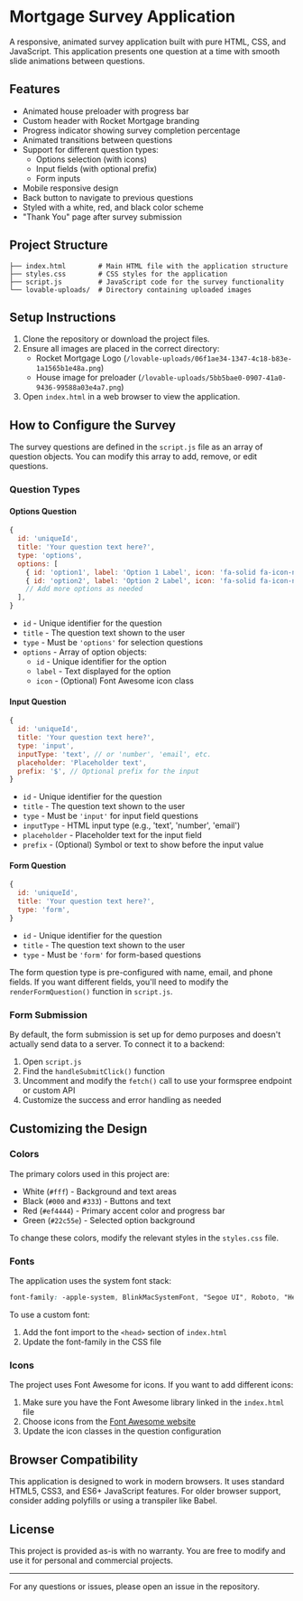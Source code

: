 
# Mortgage Survey Application

A responsive, animated survey application built with pure HTML, CSS, and JavaScript. This application presents one question at a time with smooth slide animations between questions.

## Features

- Animated house preloader with progress bar
- Custom header with Rocket Mortgage branding
- Progress indicator showing survey completion percentage
- Animated transitions between questions
- Support for different question types:
  - Options selection (with icons)
  - Input fields (with optional prefix)
  - Form inputs
- Mobile responsive design
- Back button to navigate to previous questions
- Styled with a white, red, and black color scheme
- "Thank You" page after survey submission

## Project Structure

```
├── index.html        # Main HTML file with the application structure
├── styles.css        # CSS styles for the application
├── script.js         # JavaScript code for the survey functionality
└── lovable-uploads/  # Directory containing uploaded images
```

## Setup Instructions

1. Clone the repository or download the project files.
2. Ensure all images are placed in the correct directory:
   - Rocket Mortgage Logo (`/lovable-uploads/06f1ae34-1347-4c18-b83e-1a1565b1e48a.png`)
   - House image for preloader (`/lovable-uploads/5bb5bae0-0907-41a0-9436-99588a03e4a7.png`)
3. Open `index.html` in a web browser to view the application.

## How to Configure the Survey

The survey questions are defined in the `script.js` file as an array of question objects. You can modify this array to add, remove, or edit questions.

### Question Types

#### Options Question

```javascript
{
  id: 'uniqueId',
  title: 'Your question text here?',
  type: 'options',
  options: [
    { id: 'option1', label: 'Option 1 Label', icon: 'fa-solid fa-icon-name' },
    { id: 'option2', label: 'Option 2 Label', icon: 'fa-solid fa-icon-name' },
    // Add more options as needed
  ],
}
```

- `id` - Unique identifier for the question
- `title` - The question text shown to the user
- `type` - Must be `'options'` for selection questions
- `options` - Array of option objects:
  - `id` - Unique identifier for the option
  - `label` - Text displayed for the option
  - `icon` - (Optional) Font Awesome icon class

#### Input Question

```javascript
{
  id: 'uniqueId',
  title: 'Your question text here?',
  type: 'input',
  inputType: 'text', // or 'number', 'email', etc.
  placeholder: 'Placeholder text',
  prefix: '$', // Optional prefix for the input
}
```

- `id` - Unique identifier for the question
- `title` - The question text shown to the user
- `type` - Must be `'input'` for input field questions
- `inputType` - HTML input type (e.g., 'text', 'number', 'email')
- `placeholder` - Placeholder text for the input field
- `prefix` - (Optional) Symbol or text to show before the input value

#### Form Question

```javascript
{
  id: 'uniqueId',
  title: 'Your question text here?',
  type: 'form',
}
```

- `id` - Unique identifier for the question
- `title` - The question text shown to the user
- `type` - Must be `'form'` for form-based questions

The form question type is pre-configured with name, email, and phone fields. If you want different fields, you'll need to modify the `renderFormQuestion()` function in `script.js`.

### Form Submission

By default, the form submission is set up for demo purposes and doesn't actually send data to a server. To connect it to a backend:

1. Open `script.js`
2. Find the `handleSubmitClick()` function
3. Uncomment and modify the `fetch()` call to use your formspree endpoint or custom API
4. Customize the success and error handling as needed

## Customizing the Design

### Colors

The primary colors used in this project are:

- White (`#fff`) - Background and text areas
- Black (`#000` and `#333`) - Buttons and text
- Red (`#ef4444`) - Primary accent color and progress bar
- Green (`#22c55e`) - Selected option background

To change these colors, modify the relevant styles in the `styles.css` file.

### Fonts

The application uses the system font stack:
```css
font-family: -apple-system, BlinkMacSystemFont, "Segoe UI", Roboto, "Helvetica Neue", Arial, sans-serif;
```

To use a custom font:
1. Add the font import to the `<head>` section of `index.html`
2. Update the font-family in the CSS file

### Icons

The project uses Font Awesome for icons. If you want to add different icons:
1. Make sure you have the Font Awesome library linked in the `index.html` file
2. Choose icons from the [Font Awesome website](https://fontawesome.com/icons)
3. Update the icon classes in the question configuration

## Browser Compatibility

This application is designed to work in modern browsers. It uses standard HTML5, CSS3, and ES6+ JavaScript features. For older browser support, consider adding polyfills or using a transpiler like Babel.

## License

This project is provided as-is with no warranty. You are free to modify and use it for personal and commercial projects.

---

For any questions or issues, please open an issue in the repository.

